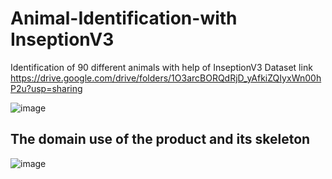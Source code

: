 # Animal-Identification-with InseptionV3 
Identification of 90 different animals with help of InseptionV3 
Dataset link 
https://drive.google.com/drive/folders/1O3arcBORQdRjD_yAfkiZQIyxWn00hP2u?usp=sharing

![image](https://user-images.githubusercontent.com/77600063/159136129-dc9a9ca3-e0a6-4e49-ad53-76ff8031eff6.png)

## The domain use of the product and its skeleton 
![image](https://user-images.githubusercontent.com/77600063/169655306-95d908b6-2062-46b0-80f2-c0394922b987.png)
